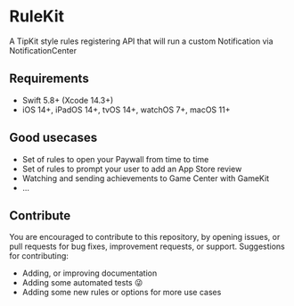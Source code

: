 # RuleKit

A TipKit style rules registering API that will run a custom Notification via NotificationCenter

## Requirements
- Swift 5.8+ (Xcode 14.3+)
- iOS 14+, iPadOS 14+, tvOS 14+, watchOS 7+, macOS 11+

## Good usecases
- Set of rules to open your Paywall from time to time
- Set of rules to prompt your user to add an App Store review
- Watching and sending achievements to Game Center with GameKit
- ...

## Contribute
You are encouraged to contribute to this repository, by opening issues, or pull requests for bug fixes, improvement requests, or support.
Suggestions for contributing:
-  Adding, or improving documentation
-  Adding some automated tests 😜
-  Adding some new rules or options for more use cases
